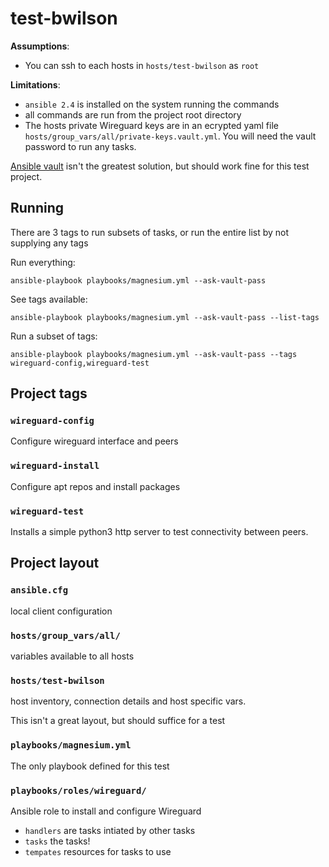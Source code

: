 # test-bwilson

**Assumptions**: 

- You can ssh to each hosts in `hosts/test-bwilson` as `root`

**Limitations**: 
- `ansible 2.4` is installed on the system running the commands
- all commands are run from the project root directory
- The hosts private Wireguard keys are in an ecrypted yaml file `hosts/group_vars/all/private-keys.vault.yml`. You will need the vault password to run any tasks.

[Ansible vault](https://docs.ansible.com/ansible/2.4/vault.html) isn't the greatest solution, but should work fine for this test project.

## Running

There are 3 tags to run subsets of tasks, or run the entire list by not supplying any tags

Run everything:

```
ansible-playbook playbooks/magnesium.yml --ask-vault-pass
```

See tags available:

```
ansible-playbook playbooks/magnesium.yml --ask-vault-pass --list-tags
```

Run a subset of tags:

```
ansible-playbook playbooks/magnesium.yml --ask-vault-pass --tags wireguard-config,wireguard-test
```

## Project tags

### `wireguard-config`

Configure wireguard interface and peers

### `wireguard-install`

Configure apt repos and install packages

### `wireguard-test`

Installs a simple python3 http server to test connectivity between peers.

## Project layout

### `ansible.cfg`

local client configuration

### `hosts/group_vars/all/`

variables available to all hosts

### `hosts/test-bwilson`

host inventory, connection details and host specific vars.

This isn't a great layout, but should suffice for a test

### `playbooks/magnesium.yml`

The only playbook defined for this test

### `playbooks/roles/wireguard/`

Ansible role to install and configure Wireguard

- `handlers` are tasks intiated by other tasks
- `tasks` the tasks!
- `tempates` resources for tasks to use

